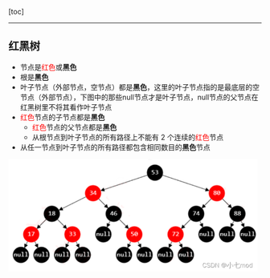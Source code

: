 [toc]

---

## 红黑树

- 节点是<font style="color:red">红色</font>或**黑色**
- 根是**黑色**
- 叶子节点（外部节点，空节点）都是**黑色**，这里的叶子节点指的是最底层的空节点（外部节点），下图中的那些null节点才是叶子节点，null节点的父节点在红黑树里不将其看作叶子节点
- <font style="color:red">红色</font>节点的子节点都是**黑色**
  - <font style="color:red">红色</font>节点的父节点都是**黑色**
  - 从根节点到叶子节点的所有路径上不能有 2 个连续的<font style="color:red">红色</font>节点
- 从任一节点到叶子节点的所有路径都包含相同数目的**黑色**节点

<img src="./assets/image-20251016130918269.png" alt="image-20251016130918269" style="zoom: 67%;" />

